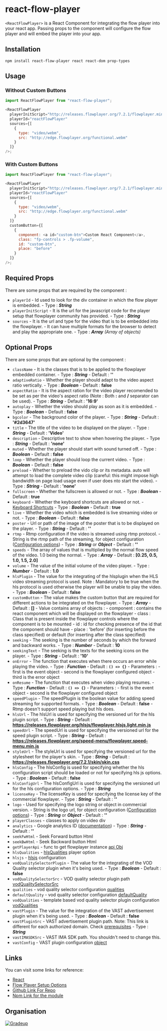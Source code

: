 # react-flow-player

`<ReactFlowPlayer>` is a React Component for integrating the flow player into your react app. Passing props to the component will configure the flow player and will embed the player into your app.

## Installation

```shell
npm install react-flow-player react react-dom prop-types
```

## Usage

### Without Custom Buttons

```javascript
import ReactFlowPlayer from "react-flow-player";

<ReactFlowPlayer
  playerInitScript="http://releases.flowplayer.org/7.2.1/flowplayer.min.js"
  playerId="reactFlowPlayer"
  sources={[
    {
      type: "video/webm",
      src: "http://edge.flowplayer.org/functional.webm"
    }
  ]}
/>;
```

### With Custom Buttons

```javascript
import ReactFlowPlayer from "react-flow-player";

<ReactFlowPlayer
  playerInitScript="http://releases.flowplayer.org/7.2.1/flowplayer.min.js"
  playerId="reactFlowPlayer"
  sources={[
    {
      type: "video/webm",
      src: "http://edge.flowplayer.org/functional.webm"
    }
  ]}
  customButton={[
    {
      component: <a id="custom-btn">Custom React Component</a>,
      class: "fp-controls > .fp-volume",
      id: "custom-btn",
      place: "before"
    }
  ]}
/>;
```

## Required Props

There are some props that are required by the component :

- `playerId` - Id used to look for the div container in which the flow player is embedded. - Type : **_String_**
- `playerInitScript` - It is the url for the javascript code for the player setup that flowplayer community has provided. - Type : **_String_**
- `sources` - It is the url and type for the video that is to be embedded into the flowplayer. - It can have multiple formats for the browser to detect and play the appropriate one. - Type : **_Array_** _(Array of objects)_

## Optional Props

There are some props that are optional by the component :

- `className` - It is the classes that is to be applied to the flowplayer embedded container. - Type : **_String_** - Default : **''**
- `adaptiveRatio` - Whether the player should adapt to the video aspect ratio vertically. - Type : **_Boolean_** - Default : **false**
- `aspectRatio` - It is the aspect ration for the video player recomended to be set as per the video's aspect ratio (Note : Both **:** and **/** separator can be used). - Type : **_String_** - Default : **'16:9'**
- `autoplay` - Whether the video should play as soon as it is embedded. - Type : **_Boolean_** - Default : **false**
- `bgcolor` - The background color of the player. - Type : **_String_** - Default : **'#2d3647'**
- `title` - The title of the video to be displayed on the player. - Type : **_String_** - Default : **'Video'**
- `description` - Descriptive text to show when hovering the player. - Type : **_String_** - Default : **'none'**
- `muted` - Whether the player should start with sound turned off. - Type : **_Boolean_** - Default : **false**
- `loop` - Whether the player should loop the current video. - Type : **_Boolean_** - Default : **false**
- `preload` - Whether to preload the vido clip or its metadata. auto will attempt to load the complete video clip (careful: this might impose high bandwidth on page load usage even if user does nto start the video). - Type : **_String_** - Default : **'none'**
- `fullscreen` - Whether the fullscreen is allowed or not. - Type : **_Boolean_** - Default : **true**
- `keyboard` - Whether the keyboard shortcuts are allowed or not. - [Keyboard Shortcuts](https://flowplayer.com/docs/player/setup#keyboard) - Type : **_Boolean_** - Default : **true**
- `live` - Whether the video which is embedded is live streaming video or not. - Type : **_Boolean_** - Default : **false**
- `poster` - Url or path of the image of the poster that is to be displayed on the player. - Type : **_String_** - Default : **''**
- `rtmp` - Rtmp configuration if the video is streamed using rtmp protocol. - String is the rtmp path of the streaming, for object configuration ([Configuration options](https://flowplayer.com/docs/player/setup#rtmp-options)) - Type : **_String_** or **_Object_** - Default : **''**
- `speeds` - The array of values that is multiplied by the normal flow speed of the video. 1.0 being the normal. - Type : **_Array_** - Default : **[0.25, 0.5, 1.0, 1.5, 2.0]**
- `volume` - The value of the initial volume of the video player. - Type : **_Number_** - Default : **1.0**
- `hlsPlugin` - The value for the integrating of the hlsplugin when the HLS video streaming protocol is used. Note : Mandatory to be true when the hls protocol is used otherwise the player will be unable to play the video. - Type : **_Boolean_** - Default : **false**
- `customButton` - The value makes the custom button that are required for different actions to be integrated on the flowplayer. - Type : **_Array_** - Default : **[]** - Value contains array of objects : - component : contains the react component which will be displayed on the flowplayer - class : Class that is present inside the flowplayer controls where the component is to be mounted - id : id for checking presence of the id that the component should have - place : 'before' (for inserting before the class specified) or default (for inserting after the class specified)
- `seeking` - The seeking is the number of seconds by which the forward and backward works. - Type : **_Number_** - Default : **10**
- `seekingText` - The seeking is the texts for the seeking icons on the player. - Type : **_String_** - Default : **'10'**
- `onError` - The function that executes when there occurs an error while playing the video. - Type : **_Function_** - Default : **`() => {}`** - Parameters : - first is the event object - second is the flowplayer configured object - third is the error object
- `onResume` - The function that executes when video playing resumes. - Type : **_Function_** - Default : **`() => {}`** - Parameters : - first is the event object - second is the flowplayer configured object
- `speedPlugin` - The speedPlugin is the boolean value for adding speed streaming for supported formats. - Type : **_Boolean_** - Default : **false** - Rtmp doesn't support speed playing but hls does.
- `hlsUrl` - The hlsUrl is used for specifying the versioned url for the hls plugin script. - Type : **_String_** - Default : **https://releases.flowplayer.org/hlsjs/flowplayer.hlsjs.light.min.js**
- `speedUrl` - The speedUrl is used for specifying the versioned url for the speed plugin script. - Type : **_String_** - Default : **https://releases.flowplayer.org/speed-menu/flowplayer.speed-menu.min.js**
- `styleUrl` - The styleUrl is used for specifying the versioned url for the stylesheet for the player's skin. - Type : **_String_** - Default : **https://releases.flowplayer.org/7.2.1/skin/skin.css**
- `hlsConfig` - The hlsConfig is used for specifying whether the hls configuration script should be loaded or not for specifying hls js options. - Type : **_Boolean_** - Default : **false**
- `hlsConfigUrl` - The hlsConfigUrl is used for specifying the versioned url for the hls configuration options. - Type : **_String_**
- `licenseKey` - The licenseKey is used for specifying the license key of the commercial flowplayer. - Type : **_String_** - Default : **''**
- `logo` - Used for specifying the logo string or object in commercial version. - String is the logo url, for object configuration ([Configuration options](https://flowplayer.com/docs/player/setup#logo-options)) - Type : **_String_** or **_Object_** - Default : **''**
- `playerClasses` - classes to apply on video div
- `analytics` - Google analytics ID ([documentation](https://flowplayer.com/docs/player/analytics)) - Type : **_String_** - Default : **''**
- `seekFwHtml` - Seek Forward button Html
- `seekBwHtml` - Seek Backward button Html
- `getPlayerApi` - func to get flowplayer instance [api Obj](https://flowplayer.com/docs/player/api)
- `hlsQualities` - [hlsQualities](https://flowplayer.com/docs/player/plugins#hlsjs) player option
- `hlsjs` - [hlsjs](https://flowplayer.com/docs/player/setup#hls.js-configuration) configuration
- `vodQualitySelectorPlugin` - The value for the integrating of the VOD Quality selector plugin when it's being used. - Type : **_Boolean_** - Default : **false**
- `vodQualitySelectorSrc` - VOD quality selector plugin path [vodQualitySelectorSrc](https://flowplayer.com/docs/player/plugins.html#vod-quality-selector)
- `qualities` - vod quality selector configuration [qualities](https://flowplayer.com/docs/player/plugins.html#vod-quality-selector-configuration)
- `defaultQuality` - vod quality selector configuration [defaultQuality](https://flowplayer.com/docs/player/plugins.html#vod-quality-selector-configuration)
- `vodQualities` - template based vod quality selector plugin configuration [vodQualities](http://demos.flowplayer.org/scripting/qsel.html)
- `vastPlugin` - The value for the integration of the VAST advertisement plugin when it's being used. - Type : **_Boolean_** - Default : **false**
- `vastPluginSrc` - VAST advertisement plugin path. Note: This link is different for each authorized domain. Check [prerequisites](https://flowplayer.com/docs/player/vast#prerequisites) - Type : **_String_**
- `vastIMASDKSrc` - VAST IMA SDK path. You shouldn't need to change this.
- `vastConfig` - VAST plugin configuration [object](https://flowplayer.com/docs/player/vast#configuration-options)

## Links

You can visit some links for reference:

- [React](https://reactjs.org/)
- [Flow Player Setup Options](https://flowplayer.com/docs/player/setup)
- [Github Link For Repo](https://github.com/gradeup/react-flow-player)
- [Npm Link for the module](https://www.npmjs.com/package/react-flow-player)

## Organisation

[![Gradeup](https://gs-post-images.grdp.co/2017/2/img1486706448140-41-rs-high-webp.png)](https://gradeup.co)
